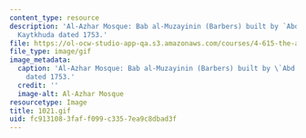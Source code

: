 ```yaml
---
content_type: resource
description: 'Al-Azhar Mosque: Bab al-Muzayinin (Barbers) built by `Abd al-Rahman
  Kaytkhuda dated 1753.'
file: https://ol-ocw-studio-app-qa.s3.amazonaws.com/courses/4-615-the-architecture-of-cairo-spring-2002/fc9131083faff099c3357ea9c8dbad3f_1021.gif
file_type: image/gif
image_metadata:
  caption: 'Al-Azhar Mosque: Bab al-Muzayinin (Barbers) built by \`Abd al-Rahman Kaytkhuda
    dated 1753.'
  credit: ''
  image-alt: Al-Azhar Mosque
resourcetype: Image
title: 1021.gif
uid: fc913108-3faf-f099-c335-7ea9c8dbad3f
---
```

